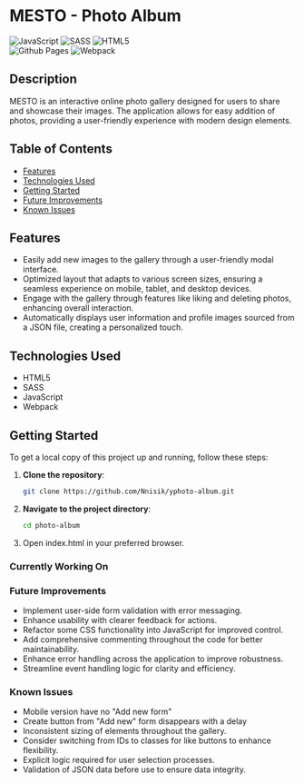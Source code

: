 # MESTO - Photo Album

![JavaScript](https://img.shields.io/badge/javascript-%23323330.svg?style=for-the-badge&logo=javascript&logoColor=%23F7DF1E)
![SASS](https://img.shields.io/badge/SASS-hotpink.svg?style=for-the-badge&logo=SASS&logoColor=white)
![HTML5](https://img.shields.io/badge/html5-%23E34F26.svg?style=for-the-badge&logo=html5&logoColor=white)  
![Github Pages](https://img.shields.io/badge/github%20pages-121013?style=for-the-badge&logo=github&logoColor=white)
![Webpack](https://img.shields.io/badge/webpack-%238DD6F9.svg?style=for-the-badge&logo=webpack&logoColor=black)

## Description
MESTO is an interactive online photo gallery designed for users to share and showcase their images. The application allows for easy addition of photos, providing a user-friendly experience with modern design elements.

## Table of Contents
- [Features](#features)
- [Technologies Used](#technologies-used)
- [Getting Started](#getting-started)
- [Future Improvements](#future-improvements)
- [Known Issues](#known-issues)

## Features
- Easily add new images to the gallery through a user-friendly modal interface.
- Optimized layout that adapts to various screen sizes, ensuring a seamless experience on mobile, tablet, and desktop devices.
- Engage with the gallery through features like liking and deleting photos, enhancing overall interaction.
- Automatically displays user information and profile images sourced from a JSON file, creating a personalized touch.

## Technologies Used
- HTML5
- SASS
- JavaScript
- Webpack

## Getting Started
To get a local copy of this project up and running, follow these steps:

1. **Clone the repository**:
   ```bash
   git clone https://github.com/Nnisik/yphoto-album.git
2. **Navigate to the project directory**:
   ```bash
   cd photo-album
3. Open index.html in your preferred browser.

### Currently Working On

### Future Improvements
* Implement user-side form validation with error messaging.
* Enhance usability with clearer feedback for actions.
* Refactor some CSS functionality into JavaScript for improved control.
* Add comprehensive commenting throughout the code for better maintainability.
* Enhance error handling across the application to improve robustness.
* Streamline event handling logic for clarity and efficiency.

### Known Issues
* Mobile version have no "Add new form"
* Create button from "Add new" form disappears with a delay
* Inconsistent sizing of elements throughout the gallery.
* Consider switching from IDs to classes for like buttons to enhance flexibility.
* Explicit logic required for user selection processes.
* Validation of JSON data before use to ensure data integrity.
